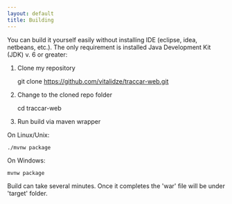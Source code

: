 ```yaml
---
layout: default
title: Building
---
```


You can build it yourself easily without installing IDE (eclipse, idea, netbeans, etc.). The only requirement is installed Java Development Kit (JDK) v. 6 or greater:

1) Clone my repository

    git clone https://github.com/vitalidze/traccar-web.git

2) Change to the cloned repo folder

    cd traccar-web

3) Run build via maven wrapper

On Linux/Unix:

    ./mvnw package

On Windows:

    mvnw package

Build can take several minutes. Once it completes the 'war' file will be under 'target' folder.